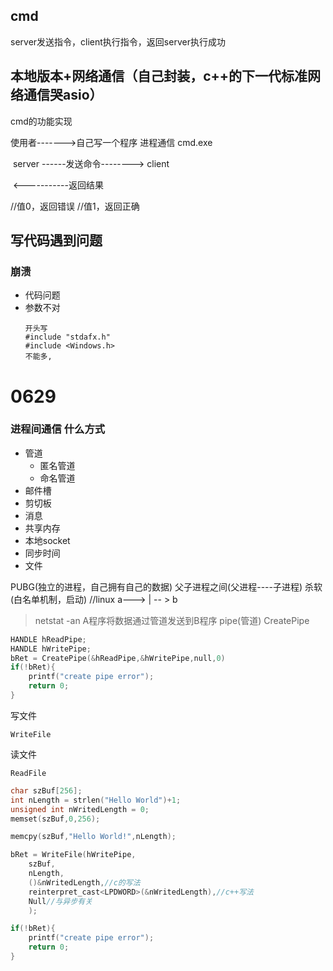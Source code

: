 ## cmd
server发送指令，client执行指令，返回server执行成功
## 本地版本+网络通信（自己封装，c++的下一代标准网络通信哭asio）
cmd的功能实现

使用者------->自己写一个程序                  进程通信                     cmd.exe

​			           	server                        ------发送命令-------->         client

​                                     							<-----------返回结果


//值0，返回错误
//值1，返回正确


## 写代码遇到问题
### 崩溃
- 代码问题
- 参数不对
  ```
  开头写
  #include "stdafx.h"
  #include <Windows.h> 
  不能多,
  ```
# 0629
### 进程间通信 什么方式
- 管道
	- 匿名管道
	- 命名管道
- 邮件槽
- 剪切板
- 消息
- 共享内存
- 本地socket
- 同步时间
- 文件

PUBG(独立的进程，自己拥有自己的数据)
父子进程之间(父进程----子进程)
杀软(白名单机制，启动)
//linux  a--->  |  -- > b
> netstat -an
A程序将数据通过管道发送到B程序 pipe(管道)
CreatePipe
```c
HANDLE hReadPipe;
HANDLE hWritePipe;
bRet = CreatePipe(&hReadPipe,&hWritePipe,null,0)
if(!bRet){
    printf("create pipe error");
    return 0;
}
```

写文件

`WriteFile`

读文件

`ReadFile`

```c
char szBuf[256];
int nLength = strlen("Hello World")+1;
unsigned int nWritedLength = 0;
memset(szBuf,0,256);

memcpy(szBuf,"Hello World!",nLength);

bRet = WriteFile(hWritePipe,
    szBuf,
    nLength,
    ()&nWritedLength,//c的写法
    reinterpret_cast<LPDWORD>(&nWritedLength),//c++写法
    Null//与异步有关
    );

if(!bRet){
    printf("create pipe error");
    return 0;
}
```


